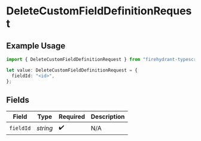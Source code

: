 # DeleteCustomFieldDefinitionRequest

## Example Usage

```typescript
import { DeleteCustomFieldDefinitionRequest } from "firehydrant-typescript-sdk/models/operations";

let value: DeleteCustomFieldDefinitionRequest = {
  fieldId: "<id>",
};
```

## Fields

| Field              | Type               | Required           | Description        |
| ------------------ | ------------------ | ------------------ | ------------------ |
| `fieldId`          | *string*           | :heavy_check_mark: | N/A                |